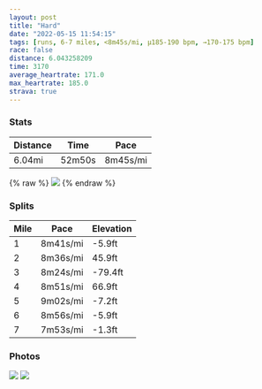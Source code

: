 ```yaml
---
layout: post
title: "Hard"
date: "2022-05-15 11:54:15"
tags: [runs, 6-7 miles, <8m45s/mi, μ185-190 bpm, →170-175 bpm]
race: false
distance: 6.043258209
time: 3170
average_heartrate: 171.0
max_heartrate: 185.0
strava: true
---
```


### Stats

| Distance | Time | Pace |
|----------|------|------|
|6.04mi|52m50s|8m45s/mi|

{% raw %}
<img src='https://maps.googleapis.com/maps/api/staticmap?maptype=roadmap&path=enc:qpywFfbpbMNq@Vu@PSHa@Xq@DMj@cAPk@B[Ro@ASJ{AWg@y@aAo@SsAm@_@W{DuBQS{@wAIUEyAIgANsAb@qAPw@Ds@Km@w@kBWc@YU_A]MM_@M_Ao@q@gAuA_Ds@{@OMkAe@mBg@k@H}@h@SFeAHq@KgAs@aA{@[]QYUi@Mg@a@_AYW_AOiAB}@YsASsAi@YEa@OoAu@gAy@WWUSoAgB[Wk@q@gAm@mAc@_Ae@m@c@]YOIi@m@q@iAEUAYWeBOu@?s@Fk@Jm@L{AA_AK_@Q[a@a@e@YIKe@[aE}BKSi@a@oC{AyA{@g@Ug@]_Aw@]KmAcAUMYW_@YmBq@WI[AiAJeACk@Ug@Iw@BWHa@PgAx@e@Fc@Cw@MgAm@o@Uc@Wk@e@o@{@y@u@IU{@eA]q@g@k@e@S]GqANe@@gCUm@Ga@Kc@Me@Qk@m@a@q@k@aACS]w@_@]c@Aa@LYh@C^Fr@Ll@R\d@j@Tv@?b@Q~@OT]Vm@CGI_@UeBaBkBoA]MGGiBi@g@BQJ_@f@_@\U\m@hAeA|BAXGb@YfAEb@U`A?b@CTIVCT@f@DRTVx@n@VLp@NJH`@Ib@m@`@qCNk@b@i@LGf@OV@`@Hh@EVEJIVGTMv@UVAj@R|@r@^PRXP\Xp@XjAFrAPh@X`@HL^PfAb@ZR^^Td@Nh@T`BDj@Tp@Vh@h@r@Vf@\\VRj@Zn@TdAh@vA`@dAl@RXRNx@~@`@vAR`@RZTRd@Pv@PnBI`@HVLt@p@`@bATzATdARb@FJN^p@|@Tf@x@fAXXX^l@ZZJn@HlAHjAKn@S^Sz@S~AUN@rAh@~AvAZZ|@jAdAfBFRTb@X\\Xf@R^@lAOn@C\@\P`@V^NLJHLXR\`@d@dApAjBb@\T\TBHVDHhAfA~AvBlAtCh@`A~@bAHN\Xd@Ld@F^DZA^B^?\IbAE|AMJ?j@Nt@l@LDNPXd@Jf@L`AJZNZHJrArA`@Z|@b@j@ZNBlAd@l@HfAb@dBhA\`@Xd@d@^PTr@tAdBfCPZt@p@\^fAZf@p@VRj@g@ZO^]Ja@&key=AIzaSyC1MId7bFpkLXNAaYhBSTb8jLyiSqzbDtM&size=800x800&markers=color:yellow|label:S|40.76825,-73.9794&markers=color:green|label:F|40.768629999999995,-73.97930000000001'>
{% endraw %}

### Splits

| Mile | Pace | Elevation |
|------|------|-----------|
|1|8m41s/mi|-5.9ft|
|2|8m36s/mi|45.9ft|
|3|8m24s/mi|-79.4ft|
|4|8m51s/mi|66.9ft|
|5|9m02s/mi|-7.2ft|
|6|8m56s/mi|-5.9ft|
|7|7m53s/mi|-1.3ft|

### Photos
<img src='https://dgtzuqphqg23d.cloudfront.net/uoeDmFilPy4Pi0nU1PyaoUxv_AhUfKrMz21AgOAtWco-576x768.jpg'>

<img src='https://dgtzuqphqg23d.cloudfront.net/PPl88hYZpxDqEZbA-p1t_aTCTaAiGYV-kb7qkjUDi1o-614x768.jpg'>
